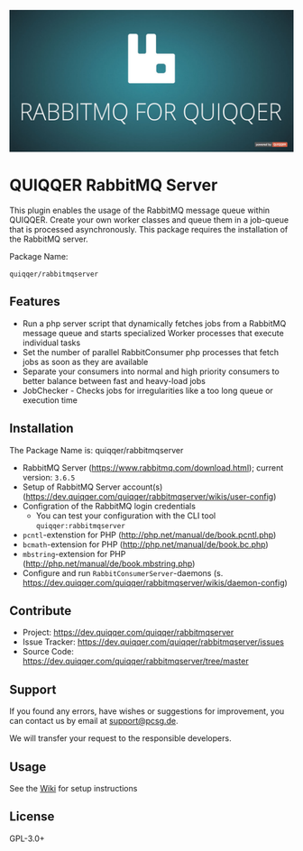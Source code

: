 ![QUIQQER RabbitMQ Server](bin/images/Readme.jpg)

QUIQQER RabbitMQ Server
========

This plugin enables the usage of the RabbitMQ message queue within QUIQQER. Create your own worker classes and queue them in a job-queue that is processed asynchronously.
This package requires the installation of the RabbitMQ server. 

Package Name:

    quiqqer/rabbitmqserver

Features
--------
* Run a php server script that dynamically fetches jobs from a RabbitMQ message queue and starts specialized Worker processes
that execute individual tasks
* Set the number of parallel RabbitConsumer php processes that fetch jobs as soon as they are available
* Separate your consumers into normal and high priority consumers to better balance between fast and heavy-load jobs
* JobChecker - Checks jobs for irregularities like a too long queue or execution time

Installation
------------
The Package Name is: quiqqer/rabbitmqserver

* RabbitMQ Server (https://www.rabbitmq.com/download.html); current version: `3.6.5`
* Setup of RabbitMQ Server account(s) (https://dev.quiqqer.com/quiqqer/rabbitmqserver/wikis/user-config)
* Configration of the RabbitMQ login credentials
  * You can test your configuration with the CLI tool `quiqqer:rabbitmqserver`
* `pcntl`-extenstion for PHP (http://php.net/manual/de/book.pcntl.php)
* `bcmath`-extension for PHP (http://php.net/manual/de/book.bc.php)
* `mbstring`-extension for PHP (http://php.net/manual/de/book.mbstring.php)
* Configure and run `RabbitConsumerServer`-daemons (s. https://dev.quiqqer.com/quiqqer/rabbitmqserver/wikis/daemon-config)

Contribute
----------
- Project: https://dev.quiqqer.com/quiqqer/rabbitmqserver
- Issue Tracker: https://dev.quiqqer.com/quiqqer/rabbitmqserver/issues
- Source Code: https://dev.quiqqer.com/quiqqer/rabbitmqserver/tree/master

Support
-------
If you found any errors, have wishes or suggestions for improvement,
you can contact us by email at support@pcsg.de.

We will transfer your request to the responsible developers.

Usage
-------
See the [Wiki](https://dev.quiqqer.com/quiqqer/queuemanager/wikis/home) for setup instructions

License
-------
GPL-3.0+
